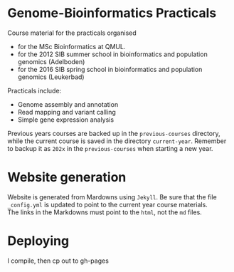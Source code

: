 # Genome-Bioinformatics Practicals

<!-- Updated by Paolo Inglese, 2022 -->

Course material for the practicals organised
   * for the MSc Bioinformatics at QMUL.
   * for the 2012 SIB summer school in bioinformatics and population genomics (Adelboden)
   * for the 2016 SIB spring school in bioinformatics and population genomics (Leukerbad)

Practicals include:
* Genome assembly and annotation
* Read mapping and variant calling
* Simple gene expression analysis

Previous years courses are backed up in the `previous-courses` directory, while
the current course is saved in the directory `current-year`. Remember to backup
it as `202x` in the `previous-courses` when starting a new year.

# Website generation

Website is generated from Mardowns using `Jekyll`. Be sure that the file
`_config.yml` is updated to point to the current year course materials.  
The links in the Markdowns must point to the `html`, not the `md` files.

# Deploying

I compile, then cp out to gh-pages


